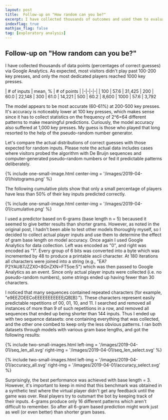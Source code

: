 ```yaml
---
layout: post
title:  Follow-up on "How random can you be?"
excerpt: I have collected thousands of outcomes and used them to evaluate the performance of the guesser.
indexflag: true
mathjax_flag: false
tag: [exploratory analysis]
---
```


##  Follow-up on "How random can you be?"

I have collected thousands of data points (percentages of correct guesses) via Google Analytics. As expected, most visitors didn't play past 100-200 key presses, and only the most dedicated players reached 1000 key presses.

| # of inputs | mean, % | # of points |
|-|-|-|-|
| 100  | 57.6 | 31,425
| 200  | 60.0 | 22,148
| 300  | 61.0 | 14,221
| 500  | 60.2 | 8,600
| 1000 | 57.6 | 3,792

The model appears to be most accurate (60-61%) at 200-500 key presses. It's accuracy is noticeably lower at 100 key presses, which makes sense since it has to collect statistics on the frequency of 2^6=64 different patterns to make meaningful predictions. Curiously, the model accuracy also suffered at 1,000 key presses. My guess is those who played that long resorted to the help of the pseudo-random number generator.

Let's compare the actual distributions of correct guesses with those expected for random inputs. Please note the actual data includes cases where visitors probed the algorithm with De Bruijn sequences and computer-generated pseudo-random numbers or fed it predictable patterns deliberately.

{% include one-small-image.html center-img = '/images/2019-04-01/histograms.png' %}

The following cumulative plots show that only a small percentage of players have less than 50% of their key inputs predicted correctly.

{% include one-small-image.html center-img = '/images/2019-04-01/cumulative.png' %}

I used a predictor based on 6-grams (base length n = 5) becaused it seemed to give better results than shorter grams. However, as noted in the original post, I hadn't been able to test other models thoroughly myself, so I decided to collect actual player inputs and use them to determine the effect of gram base length on model accuracy. Once again I used Google Analytics for data collection. Left was encoded as "0", and right was encoded as "1".  Every group of 6 bits was converted into a byte which was incremented by 48 to produce a printable ascii character. At 180 iterations all characters were joined into a string (e.g., "EA?P2YAU87JZZX0<8GnZXN=FT5oe:5") which was then passed to Google Analytics as an event. Since only actual player inputs were collected (i.e. no pseudo-random numbers), some strings ended up having fewer than 30 characters.

I noticed that many sequences contained repeated characters (for example, "e9EEZOEECoEEEEEEEEEEEjQB[B]:"). These characters represent easily predictable repetitions of 00, 01, 10, and 11. I searched and removed all instances of more than 9 of such repetitions in a row, and removed all sequences that ended up being shorter than 144 inputs. Thus I ended up with two sequence datasets: one containing everything that was collected, and the other one combed to keep only the less obvious patterns. I ran both datasets through models with various gram base lengths, and got the following results:

{% include two-small-images.html left-img = '/images/2019-04-01/seq_len_all.svg' right-img = '/images/2019-04-01/seq_len_select.svg' %}

{% include two-small-images.html left-img = '/images/2019-04-01/accuracy_all.svg' right-img = '/images/2019-04-01/accuracy_select.svg' %}

Surprisingly, the best performance was achieved with base length = 3. However, it's important to keep in mind that this benchmark was obtained in a synthetic test where the virtual player didn't get any feedback until the game was over. Real players try to outsmart the bot by keeping track of their inputs. 4-grams produce only 16 different patterns which aren't difficult to remember. So after all 6-gram based prediction might work just as well (or even better) than shorter gram bases.